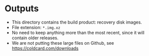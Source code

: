 
# Outputs

- This directory contains the build product: recovery disk images.
- File extension: `*.img.xz`
- No need to keep anything more than the most recent, since it will contain older releases.
- We are not putting these large files on Github, see <https://coldcard.com/downloads>
